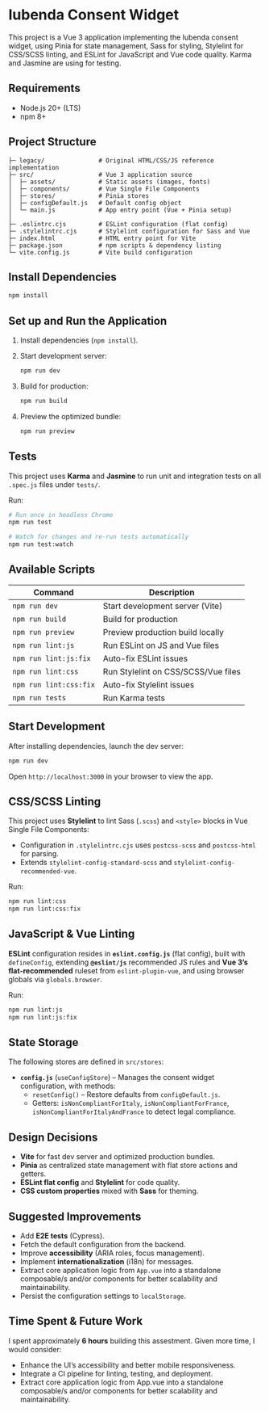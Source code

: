 # Iubenda Consent Widget

This project is a Vue 3 application implementing the Iubenda consent widget, using Pinia for state management, Sass for styling, Stylelint for CSS/SCSS linting, and ESLint for JavaScript and Vue code quality. Karma and Jasmine are using for testing.

## Requirements

* Node.js 20+ (LTS)
* npm 8+

## Project Structure

```
├─ legacy/               # Original HTML/CSS/JS reference implementation
├─ src/                  # Vue 3 application source
│  ├─ assets/            # Static assets (images, fonts)
│  ├─ components/        # Vue Single File Components
│  ├─ stores/            # Pinia stores
│  ├─ configDefault.js   # Default config object
│  └─ main.js            # App entry point (Vue + Pinia setup)
│
├─ .eslintrc.cjs         # ESLint configuration (flat config)
├─ .stylelintrc.cjs      # Stylelint configuration for Sass and Vue
├─ index.html            # HTML entry point for Vite
├─ package.json          # npm scripts & dependency listing
└─ vite.config.js        # Vite build configuration
```

## Install Dependencies

```bash
npm install
```

## Set up and Run the Application

1. Install dependencies (`npm install`).
2. Start development server:

   ```bash
   npm run dev
   ```
3. Build for production:

   ```bash
   npm run build
   ```
4. Preview the optimized bundle:

   ```bash
   npm run preview
   ```

## Tests

This project uses **Karma** and **Jasmine** to run unit and integration tests on all `.spec.js` files under `tests/`.

Run:

```bash
# Run once in headless Chrome
npm run test

# Watch for changes and re-run tests automatically
npm run test:watch
```

## Available Scripts

| Command                | Description                         |
| ---------------------- | ----------------------------------- |
| `npm run dev`          | Start development server (Vite)     |
| `npm run build`        | Build for production                |
| `npm run preview`      | Preview production build locally    |
| `npm run lint:js`      | Run ESLint on JS and Vue files      |
| `npm run lint:js:fix`  | Auto-fix ESLint issues              |
| `npm run lint:css`     | Run Stylelint on CSS/SCSS/Vue files |
| `npm run lint:css:fix` | Auto-fix Stylelint issues           |
| `npm run tests`        | Run Karma tests                     |

## Start Development

After installing dependencies, launch the dev server:

```bash
npm run dev
```

Open `http://localhost:3000` in your browser to view the app.

## CSS/SCSS Linting

This project uses **Stylelint** to lint Sass (`.scss`) and `<style>` blocks in Vue Single File Components:

* Configuration in `.stylelintrc.cjs` uses `postcss-scss` and `postcss-html` for parsing.
* Extends `stylelint-config-standard-scss` and `stylelint-config-recommended-vue`.

Run:

```bash
npm run lint:css
npm run lint:css:fix
```

## JavaScript & Vue Linting

**ESLint** configuration resides in **`eslint.config.js`** (flat config), built with `defineConfig`, extending **`@eslint/js`** recommended JS rules and **Vue 3’s flat-recommended** ruleset from `eslint-plugin-vue`, and using browser globals via `globals.browser`.

Run:

```bash
npm run lint:js
npm run lint:js:fix
```

## State Storage

The following stores are defined in `src/stores`:

* **`config.js`** (`useConfigStore`) – Manages the consent widget configuration, with methods:
    * `resetConfig()` – Restore defaults from `configDefault.js`.
    * Getters: `isNonCompliantForItaly`, `isNonCompliantForFrance`, `isNonCompliantForItalyAndFrance` to detect legal compliance.

## Design Decisions

* **Vite** for fast dev server and optimized production bundles.
* **Pinia** as centralized state management with flat store actions and getters.
* **ESLint flat config** and **Stylelint** for code quality.
* **CSS custom properties** mixed with **Sass** for theming.

## Suggested Improvements

* Add **E2E tests** (Cypress).
* Fetch the default configuration from the backend.
* Improve **accessibility** (ARIA roles, focus management).
* Implement **internationalization** (i18n) for messages.
* Extract core application logic from `App.vue` into a standalone composable/s and/or components for better scalability and maintainability.
* Persist the configuration settings to `localStorage`.

## Time Spent & Future Work

I spent approximately **6 hours** building this assestment. Given more time, I would consider:

* Enhance the UI’s accessibility and better mobile responsiveness.
* Integrate a CI pipeline for linting, testing, and deployment.
* Extract core application logic from App.vue into a standalone composable/s and/or components for better scalability and maintainability.
